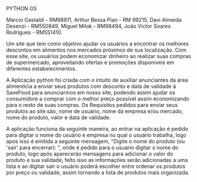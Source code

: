 PYTHON GS

Márcio Gastaldi - RM98811, 
Arthur Bessa Pian - RM 99215, 
Davi Almeida Desenzi - RM550849, 
Miguel Milok - RM98494, 
João Victor Soares Rodrigues - RM551410.

Um site que tem como objetivo ajudar os usuários a encontrar os melhores descontos
em alimentos nos mercados próximos de sua localização. Com esse site, os usuários
podem economizar dinheiro ao realizar suas compras de supermercado, aproveitando
ofertas e promoções disponíveis em diferentes estabelecimentos.

A Aplicação python foi criada com o intuito de auxiliar anunciantes da área alimentícia
a enviar seus produtos com desconto e data de validade à SaveFood para anunciarmos em nosso site,
podendo assim ajudar os consumidore a comprar com o melhor preço possível assim economizando para o resto 
de suas compras.
Os Requisitos pedidos para enviar seus produtos ao site são, nome de usuário, nome da empresa e/ou mercado,
nome do produto, valor e data de validade.

A aplicação funciona da seguinte maneira, ao entrar na aplicação é pedido para digitar o nome do usuário
e empresa no qual o usuário trabalha, logo após isso é emitida a seguinte mensagem, "Digite o nome do produto (ou 'sair' para encerrar): ",
onde é pedido para o usuário digitar o nome do produto, logo após aparecerão mensagens para 
adicionar o valor do produto e sua validade, feito isso as informações serão adicionadas a uma lista e ao digitar sair
o usuário poderá escolher entre ordenar os produtos por preço ou validade, assim tornando a lista de produtos mais organizada.

